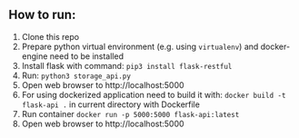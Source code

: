 ## How to run:
1. Clone this repo
2. Prepare python virtual environment (e.g. using ```virtualenv```) and docker-engine need to be installed
3. Install flask with command: ```pip3 install flask-restful```
4. Run: ```python3 storage_api.py```
5. Open web browser to http://localhost:5000
6. For using dockerized application need to build it with: ```docker build -t flask-api .``` in current directory with Dockerfile
7. Run container ```docker run -p 5000:5000 flask-api:latest```
8. Open web browser to http://localhost:5000